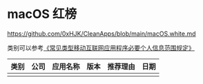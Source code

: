 # macOS 红榜

https://github.com/0xHJK/CleanApps/blob/main/macOS.white.md

类别可以参考[《常见类型移动互联网应用程序必要个人信息范围规定》](http://www.cac.gov.cn/2021-03/22/c_1617990997054277.htm)

| 类别 | 公司 | 应用名称 | 版本 | 推荐理由 | 日期 |
| ---- | ---- | -------- | ---- | -------- | ---- |
|      |      |          |      |          |      |

